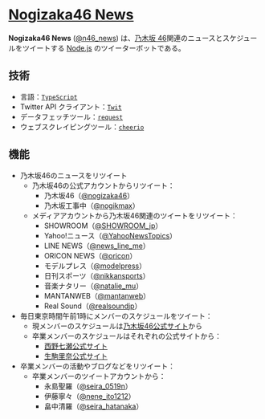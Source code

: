 # [Nogizaka46 News](https://twitter.com/n46_news)

**Nogizaka46 News** ([@n46_news](https://twitter.com/n46_news)) は、[乃木坂 46](https://ja.wikipedia.org/wiki/%E4%B9%83%E6%9C%A8%E5%9D%8246)関連のニュースとスケジュールをツイートする [Node.js](https://nodejs.org/en/) のツイーターボットである。

## 技術

- 言語：[`TypeScript`](https://www.typescriptlang.org/)
- Twitter API クライアント：[`Twit`](https://github.com/ttezel/twit)
- データフェッチツール：[`request`](https://github.com/request/request)
- ウェブスクレイピングツール：[`cheerio`](https://github.com/cheeriojs/cheerio)

## 機能

- 乃木坂46のニュースをリツイート
  - 乃木坂46の公式アカウントからリツイート：
    - 乃木坂46（[@nogizaka46](https://twitter.com/nogizaka46)）
    - 乃木坂工事中（[@nogikmax](https://twitter.com/nogikmax)）
  - メディアアカウントから乃木坂46関連のツイートをリツイート：
    - SHOWROOM（[@SHOWROOM_jp](https://twitter.com/SHOWROOM_jp)）
    - Yahoo!ニュース（[@YahooNewsTopics](https://twitter.com/YahooNewsTopics)）
    - LINE NEWS（[@news_line_me](https://twitter.com/news_line_me)）
    - ORICON NEWS（[@oricon](https://twitter.com/oricon)）
    - モデルプレス（[@modelpress](https://twitter.com/modelpress)）
    - 日刊スポーツ（[@nikkansports](https://twitter.com/nikkansports)）
    - 音楽ナタリー（[@natalie_mu](https://twitter.com/natalie_mu)）
    - MANTANWEB（[@mantanweb](https://twitter.com/mantanweb)）
    - Real Sound（[@realsoundjp](https://twitter.com/realsoundjp)）
- 毎日東京時間午前1時にメンバーのスケジュールをツイート：
  - 現メンバーのスケジュールは[乃木坂46公式サイト](http://www.nogizaka46.com/)から
  - 卒業メンバーのスケジュールはそれぞれの公式サイトから：
    - [西野七瀬公式サイト](https://nishinonanase.com/)
    - [生駒里奈公式サイト](https://ikomarina.com/)
- 卒業メンバーの活動やブログなどをリツイート：
  - 卒業メンバーのツイートアカウントから：
    - 永島聖羅（[@seira_0519n](https://twitter.com/seira_0519n)）
    - 伊藤寧々（[@nene_ito1212](https://twitter.com/nene_ito1212)）
    - 畠中清羅（[@seira_hatanaka](https://twitter.com/seira_hatanaka)）

